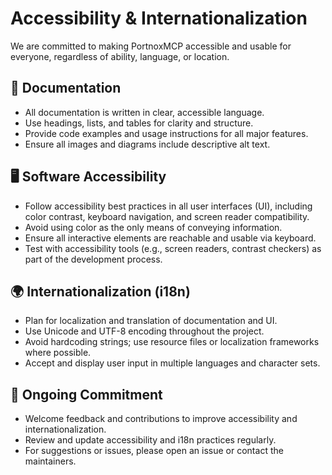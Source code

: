 # Accessibility & Internationalization

We are committed to making PortnoxMCP accessible and usable for everyone, regardless of ability, language, or location.

## 📖 Documentation
- All documentation is written in clear, accessible language.
- Use headings, lists, and tables for clarity and structure.
- Provide code examples and usage instructions for all major features.
- Ensure all images and diagrams include descriptive alt text.

## 🖥️ Software Accessibility
- Follow accessibility best practices in all user interfaces (UI), including color contrast, keyboard navigation, and screen reader compatibility.
- Avoid using color as the only means of conveying information.
- Ensure all interactive elements are reachable and usable via keyboard.
- Test with accessibility tools (e.g., screen readers, contrast checkers) as part of the development process.

## 🌍 Internationalization (i18n)
- Plan for localization and translation of documentation and UI.
- Use Unicode and UTF-8 encoding throughout the project.
- Avoid hardcoding strings; use resource files or localization frameworks where possible.
- Accept and display user input in multiple languages and character sets.

## 🤝 Ongoing Commitment
- Welcome feedback and contributions to improve accessibility and internationalization.
- Review and update accessibility and i18n practices regularly.
- For suggestions or issues, please open an issue or contact the maintainers.
